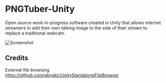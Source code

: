 # PNGTuber-Unity
Open source work-in-progress software created in Unity that allows internet streamers to add their own talking image to the side of their stream to replace a traditional webcam.

![Screenshot](Example/pngtubernew.gif)

## Credits
External file browsing
https://github.com/gkngkc/UnityStandaloneFileBrowser
